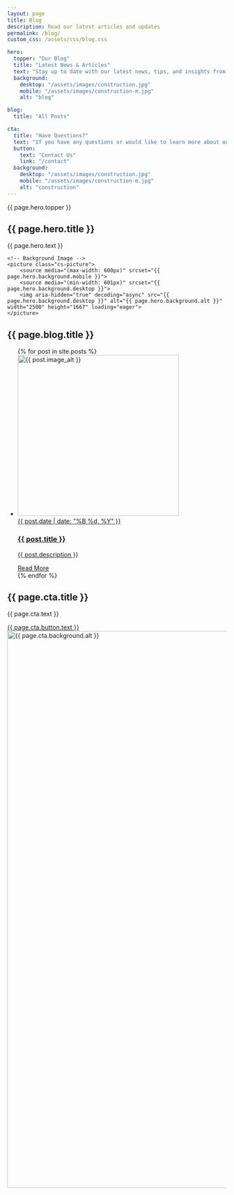 ```yaml
---
layout: page
title: Blog
description: Read our latest articles and updates
permalink: /blog/
custom_css: /assets/css/blog.css

hero:
  topper: "Our Blog"
  title: "Latest News & Articles"
  text: "Stay up to date with our latest news, tips, and insights from our team."
  background:
    desktop: "/assets/images/construction.jpg"
    mobile: "/assets/images/construction-m.jpg"
    alt: "blog"

blog:
  title: "All Posts"

cta:
  title: "Have Questions?"
  text: "If you have any questions or would like to learn more about our services, don't hesitate to get in touch."
  button:
    text: "Contact Us"
    link: "/contact"
  background:
    desktop: "/assets/images/construction.jpg"
    mobile: "/assets/images/construction-m.jpg"
    alt: "construction"
---
```


<!-- ============================================ -->
<!--                    Hero                      -->
<!-- ============================================ -->

<section id="hero">
    <div class="cs-container">
        <div class="cs-flex-group">
            <span class="cs-topper">{{ page.hero.topper }}</span>
            <h1 class="cs-title">{{ page.hero.title }}</h1>
            <p class="cs-text">
                {{ page.hero.text }}
            </p>
        </div>
    </div>

    <!-- Background Image -->
    <picture class="cs-picture">
        <source media="(max-width: 600px)" srcset="{{ page.hero.background.mobile }}">
        <source media="(min-width: 601px)" srcset="{{ page.hero.background.desktop }}">
        <img aria-hidden="true" decoding="async" src="{{ page.hero.background.desktop }}" alt="{{ page.hero.background.alt }}" width="2500" height="1667" loading="eager">
    </picture>
</section>

<!-- ============================================ -->
<!--                 Blog Posts                   -->
<!-- ============================================ -->

<section id="blog-posts">
    <div class="cs-container">
        <div class="cs-content">
            <h2 class="cs-title">{{ page.blog.title }}</h2>
        </div>
        <ul class="cs-card-group">
            {% for post in site.posts %}
            <li class="cs-item">
                <a href="{{ post.url }}" class="cs-link">
                    <picture class="cs-picture">
                        <img class="cs-img" loading="lazy" decoding="async" src="{{ post.image }}" alt="{{ post.image_alt }}" width="370" height="370">
                    </picture>
                    <div class="cs-info">
                        <span class="cs-date">{{ post.date | date: "%B %d, %Y" }}</span>
                        <h3 class="cs-h3">{{ post.title }}</h3>
                        <p class="cs-item-text">
                            {{ post.description }}
                        </p>
                        <span class="cs-read-more">Read More</span>
                    </div>
                </a>
            </li>
            {% endfor %}
        </ul>
    </div>
</section>

<!-- ============================================ -->
<!--                   CTA                        -->
<!-- ============================================ -->

<section id="cta">
    <div class="cs-container">
        <div class="cs-content">
            <h2 class="cs-title">{{ page.cta.title }}</h2>
            <p class="cs-text">
                {{ page.cta.text }}
            </p>
            <a href="{{ page.cta.button.link }}" class="cs-button-solid">{{ page.cta.button.text }}</a>
        </div>
    </div>
    <!-- Background Image -->
    <picture class="cs-background">
        <source media="(max-width: 600px)" srcset="{{ page.cta.background.mobile }}">
        <source media="(min-width: 601px)" srcset="{{ page.cta.background.desktop }}">
        <img loading="lazy" decoding="async" src="{{ page.cta.background.desktop }}" alt="{{ page.cta.background.alt }}" width="1920" height="1280" aria-hidden="true">
    </picture>
</section> 